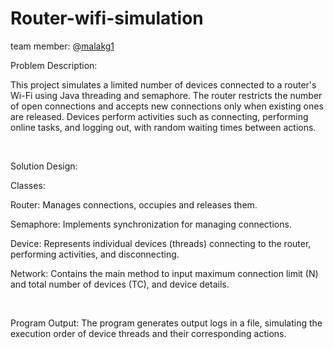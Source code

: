 # Router-wifi-simulation

team member: @[malakg1](https://github.com/malakg1)

Problem Description:

This project simulates a limited number of devices connected to a router's Wi-Fi using Java threading and semaphore. The router restricts the number of open connections and accepts new connections only when existing ones are released. Devices perform activities such as connecting, performing online tasks, and logging out, with random waiting times between actions.

<br>

Solution Design:

Classes:

  Router: Manages connections, occupies and releases them.
  
  Semaphore: Implements synchronization for managing connections.
  
  Device: Represents individual devices (threads) connecting to the router, performing activities, and disconnecting.
  
  Network: Contains the main method to input maximum connection limit (N) and total number of devices (TC), and device details.

  <br>
  
  
Program Output:
The program generates output logs in a file, simulating the execution order of device threads and their corresponding actions.


